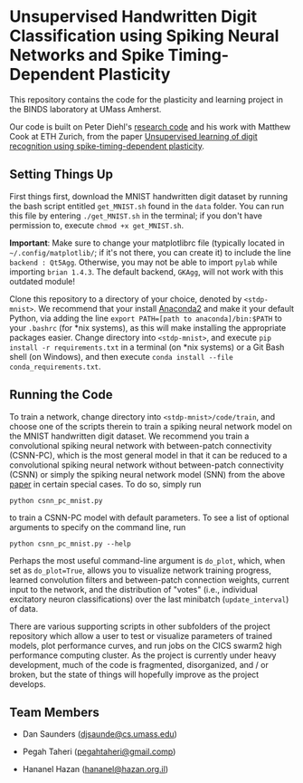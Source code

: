 # Unsupervised Handwritten Digit Classification using Spiking Neural Networks and Spike Timing-Dependent Plasticity

This repository contains the code for the plasticity and learning project in the BINDS laboratory at UMass Amherst.

Our code is built on Peter Diehl's [research code](https://github.com/peter-u-diehl/stdp-mnist) and his work with Matthew Cook at ETH Zurich, from the paper [Unsupervised learning of digit recognition using spike-timing-dependent plasticity](http://journal.frontiersin.org/article/10.3389/fncom.2015.00099/full#).

## Setting Things Up

First things first, download the MNIST handwritten digit dataset by running the bash script entitled `get_MNIST.sh` found in the `data` folder. You can run this file by entering `./get_MNIST.sh` in the terminal; if you don't have permission to, execute `chmod +x get_MNIST.sh`.

__Important__: Make sure to change your matplotlibrc file (typically located in `~/.config/matplotlib/`; if it's not there, you can create it) to include the line `backend : Qt5Agg`. Otherwise, you may not be able to import `pylab` while importing `brian 1.4.3`. The default backend, `GKAgg`, will not work with this outdated module!

Clone this repository to a directory of your choice, denoted by `<stdp-mnist>`. We recommend that your install [Anaconda2](https://www.continuum.io/downloads) and make it your default Python, via adding the line `export PATH=[path to anaconda]/bin:$PATH` to your `.bashrc` (for \*nix systems), as this will make installing the appropriate packages easier. Change directory into `<stdp-mnist>`, and execute `pip install -r requirements.txt` in a terminal (on \*nix systems) or a Git Bash shell (on Windows), and then execute `conda install --file conda_requirements.txt`.

## Running the Code

To train a network, change directory into `<stdp-mnist>/code/train`, and choose one of the scripts therein to train a spiking neural network model on the MNIST handwritten digit dataset. We recommend you train a convolutional spiking neural network with between-patch connectivity (CSNN-PC), which is the most general model in that it can be reduced to a convolutional spiking neural network without between-patch connectivity (CSNN) or simply the spiking neural network model (SNN) from the above [paper](http://journal.frontiersin.org/article/10.3389/fncom.2015.00099/full#) in certain special cases. To do so, simply run

```
python csnn_pc_mnist.py
```

to train a CSNN-PC model with default parameters. To see a list of optional arguments to specify on the command line, run

```
python csnn_pc_mnist.py --help
```

Perhaps the most useful command-line argument is `do_plot`, which, when set as `do_plot=True`, allows you to visualize network training progress, learned convolution filters and between-patch connection weights, current input to the network, and the distribution of "votes" (i.e., individual excitatory neuron classifications) over the last minibatch (`update_interval`) of data.

There are various supporting scripts in other subfolders of the project repository which allow a user to test or visualize parameters of trained models, plot performance curves, and run jobs on the CICS swarm2 high performance computing cluster. As the project is currently under heavy development, much of the code is fragmented, disorganized, and / or broken, but the state of things will hopefully improve as the project develops.

## Team Members

- Dan Saunders (djsaunde@cs.umass.edu)

- Pegah Taheri (pegahtaheri@gmail.comp)

- Hananel Hazan (hananel@hazan.org.il)